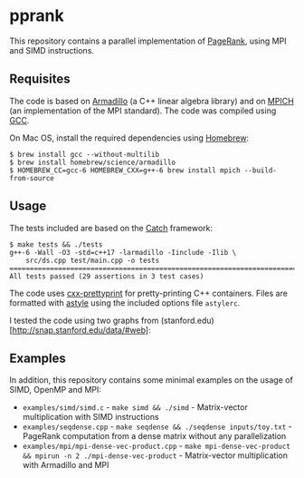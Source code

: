 # pprank
This repository contains a parallel implementation of [PageRank](https://en.wikipedia.org/wiki/PageRank), using MPI and SIMD instructions.


## Requisites
The code is based on [Armadillo](http://arma.sourceforge.net/) (a C++ linear algebra library) and on [MPICH](https://www.mpich.org/) (an implementation of the MPI standard). The code was compiled using [GCC](https://gcc.gnu.org/).

On Mac OS, install the required dependencies using [Homebrew](http://brew.sh/):
```
$ brew install gcc --without-multilib
$ brew install homebrew/science/armadillo
$ HOMEBREW_CC=gcc-6 HOMEBREW_CXX=g++-6 brew install mpich --build-from-source
```


## Usage
The tests included are based on the [Catch](https://github.com/philsquared/Catch) framework:
```
$ make tests && ./tests
g++-6 -Wall -O3 -std=c++17 -larmadillo -Iinclude -Ilib \
    src/ds.cpp test/main.cpp -o tests
===============================================================================
All tests passed (29 assertions in 3 test cases)
```

The code uses [cxx-prettyprint](https://louisdx.github.io/cxx-prettyprint/) for pretty-printing C++ containers. Files are formatted with [astyle](http://astyle.sourceforge.net/) using the included options file `astylerc`.

I tested the code using two graphs from (stanford.edu)[http://snap.stanford.edu/data/#web]:


## Examples
In addition, this repository contains some minimal examples on the usage of SIMD, OpenMP and MPI:

- `examples/simd/simd.c` - `make simd && ./simd` - Matrix-vector multiplication with SIMD instructions
- `examples/seqdense.cpp` - `make seqdense && ./seqdense inputs/toy.txt` - PageRank computation from a dense matrix without any parallelization
- `examples/mpi/mpi-dense-vec-product.cpp` - `make mpi-dense-vec-product && mpirun -n 2 ./mpi-dense-vec-product` - Matrix-vector multiplication with Armadillo and MPI

